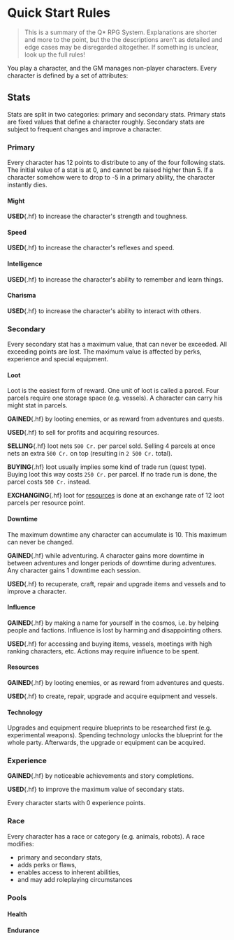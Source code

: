 # Quick Start Rules

> This is a summary of the Q* RPG System. Explanations are shorter and more to
> the point, but the the descriptions aren't as detailed and edge cases may be
> disregarded altogether. If something is unclear, look up the full rules!

You play a character, and the GM manages non-player characters. Every character
is defined by a set of attributes:

## Stats

Stats are split in two categories: primary and secondary stats. Primary stats
are fixed values that define a character roughly. Secondary stats are subject to
frequent changes and improve a character.

### Primary

Every character has 12 points to distribute to any of the four following stats.
The initial value of a stat is at 0, and cannot be raised higher than 5. If a
character somehow were to drop to -5 in a primary ability, the character
instantly dies.

#### Might

**USED**{.hf} to increase the character's strength and toughness.

#### Speed

**USED**{.hf} to increase the character's reflexes and speed.

#### Intelligence

**USED**{.hf} to increase the character's ability to remember and learn things.

#### Charisma

**USED**{.hf} to increase the character's ability to interact with others.

### Secondary

Every secondary stat has a maximum value, that can never be exceeded. All
exceeding points are lost. The maximum value is affected by perks, experience
and special equipment.

#### Loot

Loot is the easiest form of reward. One unit of loot is called a parcel. Four
parcels require one storage space (e.g. vessels). A character can carry his
might stat in parcels.

**GAINED**{.hf} by looting enemies, or as reward from adventures and quests.

**USED**{.hf} to sell for profits and acquiring resources.

**SELLING**{.hf} loot nets `500 Cr.` per parcel sold. Selling 4 parcels at once
nets an extra `500 Cr.` on top (resulting in `2 500 Cr.` total).

**BUYING**{.hf} loot usually implies some kind of trade run (quest type). Buying
loot this way costs `250 Cr.` per parcel. If no trade run is done, the parcel
costs `500 Cr.` instead.

**EXCHANGING**{.hf} loot for [resources](#resources) is done at an exchange rate
of 12 loot parcels per resource point.

#### Downtime

The maximum downtime any character can accumulate is 10. This maximum can never
be changed.

**GAINED**{.hf} while adventuring. A character gains more downtime in between
adventures and longer periods of downtime during adventures. Any character gains
1 downtime each session.

**USED**{.hf} to recuperate, craft, repair and upgrade items and vessels and to
improve a character.

#### Influence

**GAINED**{.hf} by making a name for yourself in the cosmos, i.e. by helping
people and factions. Influence is lost by harming and disappointing others.

**USED**{.hf} for accessing and buying items, vessels, meetings with high
ranking characters, etc. Actions may require influence to be spent.

#### Resources

**GAINED**{.hf} by looting enemies, or as reward from adventures and quests.

**USED**{.hf} to create, repair, upgrade and acquire equipment and vessels.

#### Technology

Upgrades and equipment require blueprints to be researched first (e.g.
experimental weapons). Spending technology unlocks the blueprint for the whole
party. Afterwards, the upgrade or equipment can be acquired.

### Experience

**GAINED**{.hf} by noticeable achievements and story completions.

**USED**{.hf} to improve the maximum value of secondary stats.

Every character starts with 0 experience points.

### Race

Every character has a race or category (e.g. animals, robots). A race modifies:

* primary and secondary stats,
* adds perks or flaws,
* enables access to inherent abilities,
* and may add roleplaying circumstances

### Pools

#### Health

#### Endurance